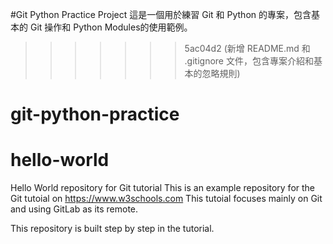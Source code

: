 #Git Python Practice Project
這是一個用於練習 Git 和 Python 的專案，包含基本的 Git 操作和 Python Modules的使用範例。
>>>>>>> 5ac04d2 (新增 README.md 和 .gitignore 文件，包含專案介紹和基本的忽略規則)

# git-python-practice
# hello-world
Hello World repository for Git tutorial
This is an example repository for the Git tutoial on https://www.w3schools.com
This tutoial focuses mainly on Git and using GitLab as its remote.

This repository is built step by step in the tutorial.

